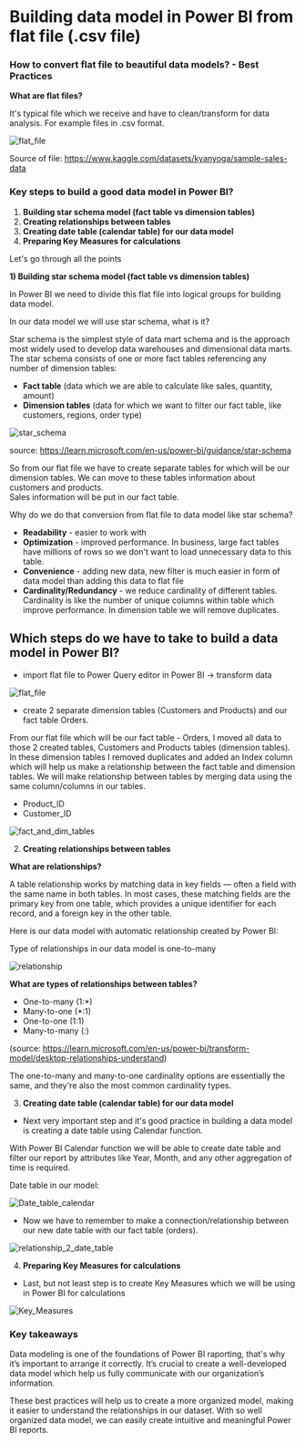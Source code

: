 # Building data model in Power BI from flat file (.csv file)

### How to convert flat file to beautiful data models? - Best Practices

**What are flat files?** </br>

It's typical file which we receive and have to clean/transform for data analysis. For example files in .csv format.

![flat_file](https://user-images.githubusercontent.com/127090462/224746179-23cfc335-db86-4152-acda-8f5372c2a27b.JPG)

Source of file: https://www.kaggle.com/datasets/kyanyoga/sample-sales-data

### Key steps to build a good data model in Power BI?

1) **Building star schema model (fact table vs dimension tables)**
2) **Creating relationships between tables**
3) **Creating date table (calendar table) for our data model**
4) **Preparing Key Measures for calculations**

Let's go through all the points

**1) Building star schema model (fact table vs dimension tables)**

In Power BI we need to divide this flat file into logical groups for building data model.

In our data model we will use star schema, what is it?

Star schema is the simplest style of data mart schema and is the approach most widely used to develop data warehouses and dimensional data marts. The star schema consists of one or more fact tables referencing any number of dimension tables:

- **Fact table** (data which we are able to calculate like sales, quantity, amount)
- **Dimension tables** (data for which we want to filter our fact table, like customers, regions,  order type)

![star_schema](https://user-images.githubusercontent.com/127090462/224748482-9c843567-5379-49df-b9bc-13bd5f8e9766.JPG)

source: https://learn.microsoft.com/en-us/power-bi/guidance/star-schema

So from our flat file we have to create separate tables for which will be our dimension tables. We can move to these tables information about customers and products. </br>
Sales information will be put in our fact table.

Why do we do that conversion from flat file to data model like star schema?
- **Readability** - easier to work with 
- **Optimization** - improved performance. In business, large fact tables have millions of rows so we don't want to load unnecessary data to this table.
- **Convenience** - adding new data, new filter is much easier in form of data model than adding this data to flat file
- **Cardinality/Redundancy** - we reduce cardinality of different tables. Cardinality is like the number of unique columns within table which improve performance. In dimension table we will remove duplicates.

## Which steps do we have to take to build a data model in Power BI?

- import flat file to Power Query editor in Power BI -> transform data

![flat_file](https://user-images.githubusercontent.com/127090462/224945606-f11e3e65-08a0-4e9f-a3fa-f6fe0f1bcc4b.PNG)

- create 2 separate dimension tables (Customers and Products) and our fact table Orders.

From our flat file which will be our fact table - Orders, I moved all data to those 2 created tables, Customers and Products tables (dimension tables). 
In these dimension tables I removed duplicates and added an Index column which will help us make a relationship between the fact table and dimension tables. We will make relationship between tables by merging data using the same column/columns in our tables.
- Product_ID
- Customer_ID

![fact_and_dim_tables](https://user-images.githubusercontent.com/127090462/224945664-1e658841-0154-4d36-a4b2-e4142c5a1d94.PNG)

2) **Creating relationships between tables**

**What are relationships?**

A table relationship works by matching data in key fields — often a field with the same name in both tables. In most cases, these matching fields are the primary key from one table, which provides a unique identifier for each record, and a foreign key in the other table.

Here is our data model with automatic relationship created by Power BI:

Type of relationships in our data model is one-to-many

![relationship](https://user-images.githubusercontent.com/127090462/224754608-7be7901a-90c9-45c4-b234-f3fbefa6d8ec.JPG)


**What are types of relationships between tables?**
- One-to-many (1:*) 
- Many-to-one (*:1) 
- One-to-one (1:1) 
- Many-to-many (*:*)

 (source: https://learn.microsoft.com/en-us/power-bi/transform-model/desktop-relationships-understand)

The one-to-many and many-to-one cardinality options are essentially the same, and they're also the most common cardinality types.

3) **Creating date table (calendar table) for our data model**

- Next very important step and it's good practice in building a data model is creating a date table using Calendar function.

With Power BI Calendar function we will be able to create date table and filter our report by attributes like Year, Month, and any other aggregation of time is required. 

Date table in our model:

![Date_table_calendar](https://user-images.githubusercontent.com/127090462/224945711-1fe83581-31f6-460c-a2e0-383dd5ad521f.PNG)

- Now we have to remember to make a connection/relationship between our new date table with our fact table (orders).

![relationship_2_date_table](https://user-images.githubusercontent.com/127090462/224757268-88bcd95b-999c-4935-96cb-3ad632b40056.JPG)

4) **Preparing Key Measures for calculations**

- Last, but not least step is to create Key Measures which we will be using in Power BI for calculations

![Key_Measures](https://user-images.githubusercontent.com/127090462/224757677-635abddd-89c9-4612-b8ad-2eb037d218fc.JPG)

 
### Key takeaways

Data modeling is one of the foundations of Power BI raporting, that's why it’s important to arrange it correctly. 
It’s crucial to create a well-developed data model which help us fully communicate with our organization’s information. 
 
These best practices will help us to create a more organized model, making it easier to understand the relationships in our dataset. 
With so well organized data model, we can easily create intuitive and meaningful Power BI reports. 


